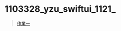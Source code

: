 ﻿# 1103328_yzu_swiftui_1121_

> [作業一](https://github.com/TamTang222/1103328_yzu_swiftui_1121_/blob/main/Hw%231/Hw1.md)

